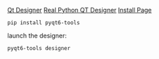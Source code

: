 [Qt Designer](https://www.pythonguis.com/pyqt5-tutorial/)
[Real Python QT Designer](https://realpython.com/qt-designer-python/)
[Install Page](https://www.pythonguis.com/installation/install-qt-designer-standalone/)

```
pip install pyqt6-tools
```

launch the designer:

```
pyqt6-tools designer
```


